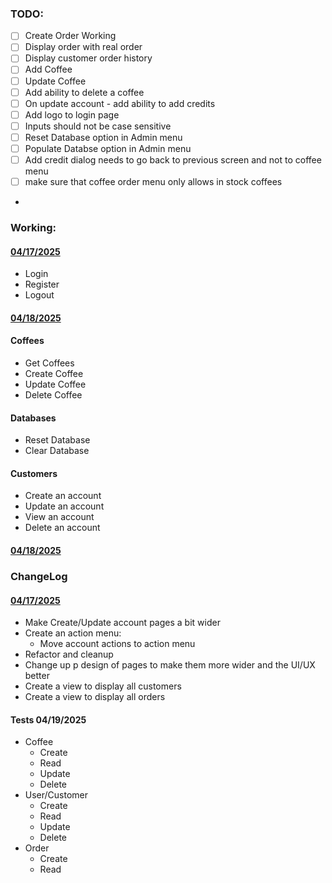 ### TODO:

- [ ] Create Order Working
- [ ] Display order with real order
- [ ] Display customer order history
- [ ] Add Coffee
- [ ] Update Coffee
- [ ] Add ability to delete a coffee
- [ ] On update account - add ability to add credits
- [ ] Add logo to login page
- [ ] Inputs should not be case sensitive
- [ ] Reset Database option in Admin menu
- [ ] Populate Databse option in Admin menu
- [ ] Add credit dialog needs to go back to previous screen and not to coffee menu
- [ ] make sure that coffee order menu only allows in stock coffees
-

### Working:

#### <u>04/17/2025</u>

- Login
- Register
- Logout

#### <u>04/18/2025</u>

#### Coffees

- Get Coffees
- Create Coffee
- Update Coffee
- Delete Coffee

#### Databases

- Reset Database
- Clear Database

#### Customers

- Create an account
- Update an account
- View an account
- Delete an account

#### <u>04/18/2025</u>

### ChangeLog

#### <u>04/17/2025</u>

- Make Create/Update account pages a bit wider
- Create an action menu:
  - Move account actions to action menu
- Refactor and cleanup
- Change up p design of pages to make them more wider and the UI/UX better
- Create a view to display all customers
- Create a view to display all orders

#### Tests 04/19/2025

- Coffee
  - Create
  - Read
  - Update
  - Delete
- User/Customer
  - Create
  - Read
  - Update
  - Delete
- Order
  - Create
  - Read
